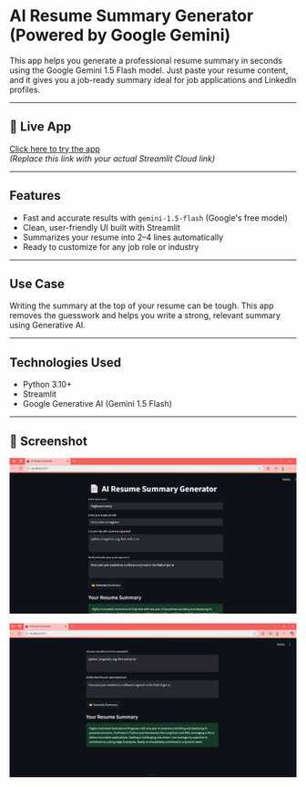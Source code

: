 # AI Resume Summary Generator (Powered by Google Gemini)

This app helps you generate a professional resume summary in seconds using the Google Gemini 1.5 Flash model. Just paste your resume content, and it gives you a job-ready summary ideal for job applications and LinkedIn profiles.

---

## 🚀 Live App

[Click here to try the app](https://your-deployment-link.streamlit.app)  
*(Replace this link with your actual Streamlit Cloud link)*

---

## Features

- Fast and accurate results with `gemini-1.5-flash` (Google's free model)
- Clean, user-friendly UI built with Streamlit
- Summarizes your resume into 2–4 lines automatically
- Ready to customize for any job role or industry

---

## Use Case

Writing the summary at the top of your resume can be tough. This app removes the guesswork and helps you write a strong, relevant summary using Generative AI.

---

## Technologies Used

- Python 3.10+
- Streamlit
- Google Generative AI (Gemini 1.5 Flash)

---

## 📸 Screenshot


![Screenshot of the app](assets/screenshot1.png)

![Screenshot of the app](assets/screenshot2.png)
